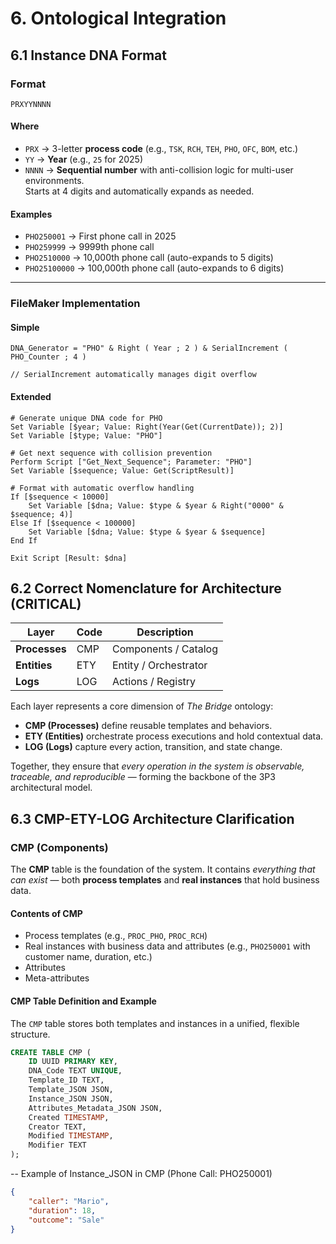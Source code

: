 # 6. Ontological Integration

## 6.1 Instance DNA Format

### Format
`PRXYYNNNN`

#### Where
- `PRX` → 3-letter **process code** (e.g., `TSK`, `RCH`, `TEH`, `PHO`, `OFC`, `BOM`, etc.)
- `YY` → **Year** (e.g., `25` for 2025)
- `NNNN` → **Sequential number** with anti-collision logic for multi-user environments.  
  Starts at 4 digits and automatically expands as needed.

#### Examples
- `PHO250001` → First phone call in 2025  
- `PHO259999` → 9999th phone call  
- `PHO2510000` → 10,000th phone call (auto-expands to 5 digits)  
- `PHO25100000` → 100,000th phone call (auto-expands to 6 digits)

---

### FileMaker Implementation

#### Simple
```filemaker
DNA_Generator = "PHO" & Right ( Year ; 2 ) & SerialIncrement ( PHO_Counter ; 4 )

// SerialIncrement automatically manages digit overflow
```

#### Extended
```filemaker
# Generate unique DNA code for PHO
Set Variable [$year; Value: Right(Year(Get(CurrentDate)); 2)]
Set Variable [$type; Value: "PHO"]

# Get next sequence with collision prevention
Perform Script ["Get_Next_Sequence"; Parameter: "PHO"]
Set Variable [$sequence; Value: Get(ScriptResult)]

# Format with automatic overflow handling
If [$sequence < 10000]
    Set Variable [$dna; Value: $type & $year & Right("0000" & $sequence; 4)]
Else If [$sequence < 100000]
    Set Variable [$dna; Value: $type & $year & $sequence]
End If

Exit Script [Result: $dna]
```

## 6.2 Correct Nomenclature for Architecture (CRITICAL)

| **Layer**     | **Code** | **Description**               |
|----------------|----------|-------------------------------|
| **Processes**  | CMP      | Components / Catalog          |
| **Entities**   | ETY      | Entity / Orchestrator         |
| **Logs**       | LOG      | Actions / Registry            |

Each layer represents a core dimension of *The Bridge* ontology:

- **CMP (Processes)** define reusable templates and behaviors.  
- **ETY (Entities)** orchestrate process executions and hold contextual data.  
- **LOG (Logs)** capture every action, transition, and state change.

Together, they ensure that *every operation in the system is observable, traceable, and reproducible* — forming the backbone of the 3P3 architectural model.

## 6.3 CMP-ETY-LOG Architecture Clarification

### CMP (Components)

The **CMP** table is the foundation of the system. It contains *everything that can exist* — both **process templates** and **real instances** that hold business data.

#### Contents of CMP
- Process templates (e.g., `PROC_PHO`, `PROC_RCH`)
- Real instances with business data and attributes (e.g., `PHO250001` with customer name, duration, etc.)
- Attributes
- Meta-attributes

#### CMP Table Definition and Example
The `CMP` table stores both templates and instances in a unified, flexible structure.

```sql
CREATE TABLE CMP (
    ID UUID PRIMARY KEY,
    DNA_Code TEXT UNIQUE,
    Template_ID TEXT,
    Template_JSON JSON,
    Instance_JSON JSON,
    Attributes_Metadata_JSON JSON,
    Created TIMESTAMP,
    Creator TEXT,
    Modified TIMESTAMP,
    Modifier TEXT
);
```

-- Example of Instance_JSON in CMP (Phone Call: PHO250001)
```json
{
    "caller": "Mario",
    "duration": 18,
    "outcome": "Sale"
}
```
